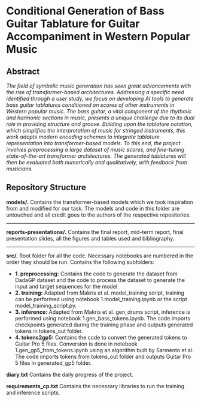 # Conditional Generation of Bass Guitar Tablature for Guitar Accompaniment in Western Popular Music


## Abstract

*The field of symbolic music generation has seen great advancements with the rise of transformer-based architectures.
Addressing a specific need identified through a user study, we focus on developing AI tools to generate bass guitar tablatures conditioned on scores of other instruments in Western popular music.
The bass guitar, a vital component of the rhythmic and harmonic sections in music, presents a unique challenge due to its dual role in providing structure and groove.
Building upon the tablature notation, which simplifies the interpretation of music for stringed instruments, this work adopts modern encoding schemes to integrate tablature representation into transformer-based models.
To this end, the project involves preprocessing a large dataset of music scores, and fine-tuning state-of-the-art transformer architectures.
The generated tablatures will then be evaluated both numerically and qualitatively, with feedback from musicians.*

## Repository Structure

**models/.** Contains the transformer-based models which we took inspiration from and modified for our task. The models and code in this folder are untouched and all credit goes to the authors of the respective repositories.

-------------------------------------

**reports-presentations/.** Contains the final report, mid-term report, final presentation slides, all the figures and tables used and bibliography.    

-------------------------------------

**src/.** Root folder for all the code. Necessary notebooks are numbered in the order they should be run. Contains the following subfolders:
- **1. preprocessing:** Contains the code to generate the dataset from DadaGP dataset and the code to process the dataset to generate the input and target sequences for the model.
- **2. training:** Adapted from Makris et al. model_training script, training can be performed using notebook 1.model_training.ipynb or the script model_training_script.py.
- **3. inference:** Adapted from Makris et al. gen_drums script, inference is performed using notebook 1.gen_bass_tokens.ipynb. The code imports checkpoints generated during the training phase and outputs generated tokens in tokens_out folder.
- **4. tokens2gp5:** Contains the code to convert the generated tokens to Guitar Pro 5 files. Conversion is done in notebook 1.gen_gp5_from_tokens.ipynb using an algorithm built by Sarmento et al. The code imports tokens from tokens_out folder and outputs Guitar Pro 5 files in generated_gp5 folder.

**diary.txt** Contains the daily progress of the project.


**requirements_cp.txt** Contains the necessary libraries to run the training and inference scripts.



